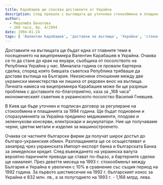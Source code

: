```yaml
---
title: Карабашев ще спасява доставките от Украйна
description: След провала с въглищата ще уточнява стокообмена и плащанията за 1994 г.
author: 
  - Миролюба Бенатова
  - 168 часа, бр. 4/1994
date: 1994-01-24
tags: [ 'Валентин Карабашев', 'доставки на въглища', 'Украйна', 'стокообмен' ]
---
```


Доставките на въглищата ще бъдат една от главните теми в посещението
на вицепремиера Валентин Карабашев в Украйна. Очаква се то да стане
до края на януари, съобщиха от посолството на Република Украйна у нас.
Миналата година се провали бартерна сделка, според която бившата
съветска Република трябваше да достави въглища на България. Неизяснени
отношения между две украински министерства ни лишиха от редовен внос на
въглища. Личната намеса на вицепремиера Карабашев може би ще разреши
проблема с доставките по-благоприятно, каза за „168 часа“ икономическият
съветник в украинското посолство Василий Гневшев.

В Киев ще бъде уточнен и подписан договор за регулиране на стокообмена и
плащанията за 1994 година. Ще бъдат подновени и споразуменията за Украйна
предимно медикаменти, плодове и зеленчукови консерви, електрокари и
акумулатори. Ние ще получаваме черни, цветни метали и изделия за
машиностроенето.

Очаква се частните български фирми да получат широк достъп до
българо-украинския обмен. Разплащанията ще се осъществяват и занапред
чрез украинската Импорт-експорт банка и българската Банка за земеделски
кредит. След въвеждането на украинска валута вероятно паричните преводи
ще стават по-бързо, а бартерните сделки ще намалеят. През деветте месеца
на 1993 г. стокообменът между България и Украйна е увеличен с 10% в
сравнение със същия период на 1992 година. За първото шестмесечие на
1992 г. българският износ за Украйна е 832 млн. лв., а за полугодието
на 1993 г. - 1,168 млрд. лева.